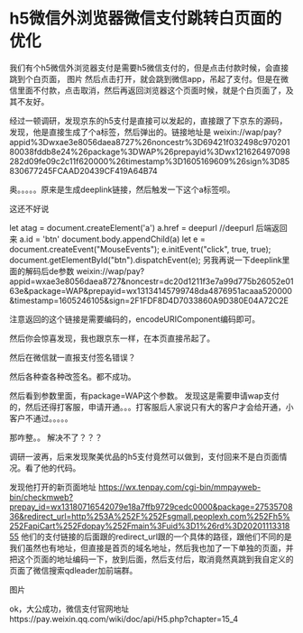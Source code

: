# h5微信外浏览器微信支付跳转白页面的优化
我们有个h5微信外浏览器支付是需要h5微信支付的，但是点击付款时候，会直接跳到个白页面，
图片
然后点击打开，就会跳到微信app，吊起了支付。但是在微信里面不付款，点击取消，然后再返回浏览器这个页面时候，就是个白页面了，及其不友好。


经过一顿调研，发现京东的h5支付是直接可以发起的，直接跟了下京东的源码，发现，他是直接生成了个a标签，然后弹出的。链接地址是
weixin://wap/pay?appid%3Dwxae3e8056daea8727%26noncestr%3D69421f032498c97020180038fddb8e24%26package%3DWAP%26prepayid%3Dwx121626497098282d09fe09c2c11f620000%26timestamp%3D1605169609%26sign%3D85830677245FCAAD20439CF419A64B74


奥。。。。。原来是生成deeplink链接，然后触发一下这个a标签呗。

这还不好说

let atag = document.createElement('a')
a.href = deepurl //deepurl 后端返回来
a.id = 'btn'
document.body.appendChild(a)
let e = document.createEvent("MouseEvents");
        e.initEvent("click", true, true);
        document.getElementById("btn").dispatchEvent(e);
另我再说一下deeplink里面的解码后de参数
weixin://wap/pay?appid=wxae3e8056daea8727&noncestr=dc20d1211f3e7a99d775b26052e0163e&package=WAP&prepayid=wx13134145799748da4876951acaaa520000&timestamp=1605246105&sign=2F1FDF8D4D7033860A9D380E04A72C2E


注意返回的这个链接是需要编码的，encodeURIComponent编码即可。

然后你会惊喜发现，我也跟京东一样，在本页直接吊起了。

然后在微信就一直报支付签名错误？

然后各种查各种改签名。都不成功。

然后看到参数里面，有package=WAP这个参数。
发现这是需要申请wap支付的，然后还得打客服，申请开通。。。打客服后人家说只有大的客户才会给开通，小客户不通过。。。。。


那咋整。。
解决不了？？？

调研一波再，后来发现聚美优品的h5支付竟然可以做到，支付回来不是白页面情况。看了他的代码。

发现他打开的新页面地址
https://wx.tenpay.com/cgi-bin/mmpayweb-bin/checkmweb?prepay_id=wx13180716542079e18a7ffb9729cedc0000&package=2753570836&redirect_url=http%253A%252F%252Fsgmall.peoplexh.com%252Fh5%252FapiCart%252Fdopay%252Fmain%3Fuid%3D1%26rd%3D2020111331855
他们的支付链接的后面跟的redirect_url跟的一个具体的路径，跟他们不同的是我们虽然也有地址，但直接是首页的域名地址，然后我也加了一下单独的页面，并把这个页面的地址编码一下，放到后面，然后支付后，取消竟然真跳到我自定义的页面了微信搜索qdleader加前端群。

图片

ok，大公成功，微信支付官网地址https://pay.weixin.qq.com/wiki/doc/api/H5.php?chapter=15_4

